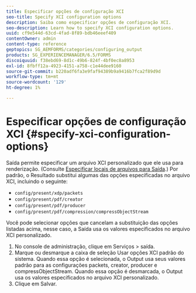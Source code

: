 ```yaml
---
title: Especificar opções de configuração XCI
seo-title: Specify XCI configuration options
description: Saiba como especificar opções de configuração XCI.
seo-description: Learn how to specify XCI configuration options.
uuid: cf9e544d-63cd-4fad-8f89-bdb46eeef409
contentOwner: admin
content-type: reference
geptopics: SG_AEMFORMS/categories/configuring_output
products: SG_EXPERIENCEMANAGER/6.5/FORMS
discoiquuid: f38ebd69-8d1c-49b6-824f-4bf0ec8a8953
exl-id: 8fbff12a-4923-4151-a758-c1e44dee9160
source-git-commit: b220adf6fa3e9faf94389b9a9416b7fca2f89d9d
workflow-type: tm+mt
source-wordcount: '129'
ht-degree: 1%

---
```


# Especificar opções de configuração XCI {#specify-xci-configuration-options}

Saída permite especificar um arquivo XCI personalizado que ele usa para renderização. (Consulte [Especificar locais de arquivos para Saída](/help/forms/using/admin-help/specify-file-locations-output.md#specify-file-locations-for-output).) Por padrão, o Resultado substitui algumas das opções especificadas no arquivo XCI, incluindo o seguinte:

* `config/present/xdp/packets`
* `config/present/pdf/creator`
* `config/present/pdf/producer`
* `config/present/pdf/compression/compressObjectStream`

Você pode selecionar opções que cancelam a substituição das opções listadas acima, nesse caso, a Saída usa os valores especificados no arquivo XCI personalizado.

1. No console de administração, clique em Serviços > saída.
1. Marque ou desmarque a caixa de seleção Usar opções XCI padrão do sistema. Quando essa opção é selecionada, o Output usa seus valores padrão para as configurações packets, creator, producer e compressObjectStream. Quando essa opção é desmarcada, o Output usa os valores especificados no arquivo XCI personalizado.
1. Clique em Salvar.
